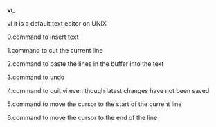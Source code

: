 __vi___

vi it is a default text editor on UNIX

0.command to insert text

1.command to cut the current line

2.command to paste the lines in the buffer into the text

3.command to undo

4.command to quit vi even though latest changes have not been saved

5.command to move the cursor to the start of the current line

6.command to move the cursor to the end of the line

